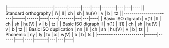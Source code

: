 |-----------------------|------|------|----|----|-------|---|---|----|
| Standard orthography  | ñ    | ll   | ch | sh | hu(V) | v | b | tz |
|-----------------------|------|------|----|----|-------|---|---|----|
| Basic ISO digraph     | n(1) | ll   | ch | sh | hu(V) | v | b | tz |
| Basic ISO digraph ll  | n(1) | l(1) | ch | sh | hu(V) | v | b | tz |
| Basic ISO duplication | nn   | ll   | ch | sh | hu(V) | v | b | tz |
| Phonemic              | ny   | ly   | tx | x  | w(V)  | b | b | ts |
|-----------------------|------|------|----|----|-------|---|---|----|
